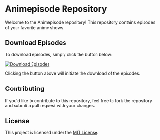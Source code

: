 # Animepisode Repository

Welcome to the Animepisode repository! This repository contains episodes of your favorite anime shows.

## Download Episodes

To download episodes, simply click the button below:

[![Download Episodes](https://img.shields.io/badge/Download-Episodes-blue)](https://github.com/MineJayPH/Animepisode/releases/download/update/animepisode-v2-0-3.apk)

Clicking the button above will initiate the download of the episodes.

## Contributing

If you'd like to contribute to this repository, feel free to fork the repository and submit a pull request with your changes.

## License

This project is licensed under the [MIT License](LICENSE).
